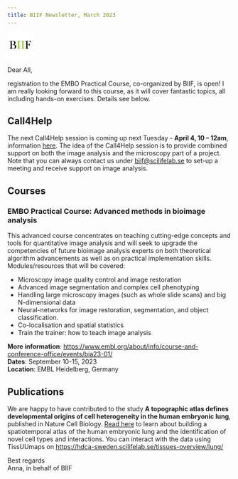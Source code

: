 ```yaml
---
title: BIIF Newsletter, March 2023
---
```

![BIIF logo](/images/biif_logo_white.png )

Dear All,

registration to the EMBO Practical Course, co-organized by BIIF, is open! I am really looking forward to this course, as it will cover fantastic topics, all including hands-on exercises.
Details see below.

## Call4Help
The next Call4Help session is coming up next Tuesday - **April 4, 10 – 12am**, information [here]( https://www.scilifelab.se/call4help-form/). The idea of the Call4Help session is to provide combined support on both the image analysis and the microscopy part of a project.  
Note that you can always contact us under [biif@scilifelab.se](mailto:biif@scilifelab.se) to set-up a meeting and receive support on image analysis. 

## Courses
### EMBO Practical Course: Advanced methods in bioimage analysis
This advanced course concentrates on teaching cutting-edge concepts and tools for quantitative image analysis and will seek to upgrade the competencies of future bioimage analysis experts on both theoretical algorithm advancements as well as on practical implementation skills.
Modules/resources that will be covered:

*	Microscopy image quality control and image restoration
*	Advanced image segmentation and complex cell phenotyping
*	Handling large microscopy images (such as whole slide scans) and big N-dimensional data 
*	Neural-networks for image restoration, segmentation, and object classification.
*	Co-localisation and spatial statistics
*	Train the trainer: how to teach image analysis

**More information**: https://www.embl.org/about/info/course-and-conference-office/events/bia23-01/  
**Dates**: September 10-15, 2023  
**Location**: EMBL Heidelberg, Germany
## Publications

We are happy to have contributed to the study **A topographic atlas defines developmental origins of cell heterogeneity in the human embryonic lung**, 
published in Nature Cell Biology. 
[Read here](https://pubmed.ncbi.nlm.nih.gov/36646791/) to learn about building a spatiotemporal atlas of the human embryonic lung and the identification of novel cell types and interactions. 
You can interact with the data using TissUUmaps on https://hdca-sweden.scilifelab.se/tissues-overview/lung/

Best regards  
Anna, in behalf of BIIF
